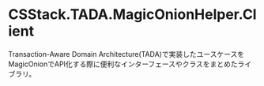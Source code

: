# CSStack.TADA.MagicOnionHelper.Client

Transaction-Aware Domain Architecture(TADA)で実装したユースケースをMagicOnionでAPI化する際に便利なインターフェースやクラスをまとめたライブラリ。
